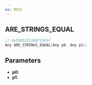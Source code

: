 ```yaml
---
ns: MISC
---
```

## ARE_STRINGS_EQUAL

```c
// 0xD3852F22AB713A1F
Any ARE_STRINGS_EQUAL(Any p0, Any p1);
```

## Parameters
* **p0**:
* **p1**:
